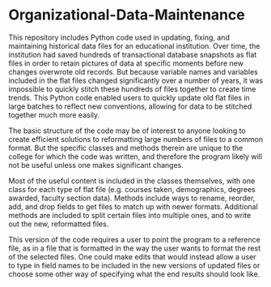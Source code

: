 # Organizational-Data-Maintenance
This repository includes Python code used in updating, fixing, and maintaining historical data files for an educational institution. Over time, the institution had saved hundreds of transactional database snapshots as flat files in order to retain pictures of data at specific moments before new changes overwrote old records. But because variable names and variables included in the flat files changed significantly over a number of years, it was impossible to quickly stitch these hundreds of files together to create time trends. This Python code enabled users to quickly update old flat files in large batches to reflect new conventions, allowing for data to be stitched together much more easily.

The basic structure of the code may be of interest to anyone looking to create efficient solutions to reformatting large numbers of files to a common format. But the specific classes and methods therein are unique to the college for which the code was written, and therefore the program likely will not be useful unless one makes significant changes.

Most of the useful content is included in the classes themselves, with one class for each type of flat file (e.g. courses taken, demographics, degrees awarded, faculty section data). Methods include ways to rename, reorder, add, and drop fields to get files to match up with newer formats. Additional methods are included to split certain files into multiple ones, and to write out the new, reformatted files.

This version of the code requires a user to point the program to a reference file, as in a file that is formatted in the way the user wants to format the rest of the selected files. One could make edits that would instead allow a user to type in field names to be included in the new versions of updated files or choose some other way of specifying what the end results should look like.
